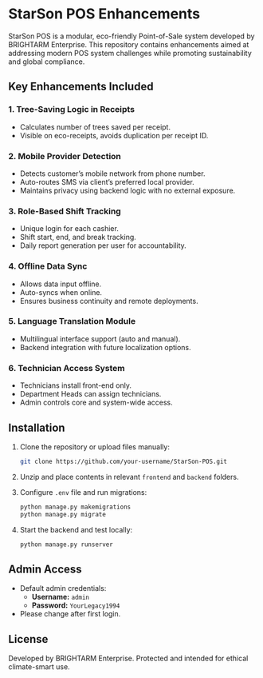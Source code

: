 
# StarSon POS Enhancements

StarSon POS is a modular, eco-friendly Point-of-Sale system developed by BRIGHTARM Enterprise. This repository contains enhancements aimed at addressing modern POS system challenges while promoting sustainability and global compliance.

## Key Enhancements Included

### 1. Tree-Saving Logic in Receipts
- Calculates number of trees saved per receipt.
- Visible on eco-receipts, avoids duplication per receipt ID.

### 2. Mobile Provider Detection
- Detects customer’s mobile network from phone number.
- Auto-routes SMS via client’s preferred local provider.
- Maintains privacy using backend logic with no external exposure.

### 3. Role-Based Shift Tracking
- Unique login for each cashier.
- Shift start, end, and break tracking.
- Daily report generation per user for accountability.

### 4. Offline Data Sync
- Allows data input offline.
- Auto-syncs when online.
- Ensures business continuity and remote deployments.

### 5. Language Translation Module
- Multilingual interface support (auto and manual).
- Backend integration with future localization options.

### 6. Technician Access System
- Technicians install front-end only.
- Department Heads can assign technicians.
- Admin controls core and system-wide access.

## Installation

1. Clone the repository or upload files manually:
   ```bash
   git clone https://github.com/your-username/StarSon-POS.git
   ```

2. Unzip and place contents in relevant `frontend` and `backend` folders.

3. Configure `.env` file and run migrations:
   ```bash
   python manage.py makemigrations
   python manage.py migrate
   ```

4. Start the backend and test locally:
   ```bash
   python manage.py runserver
   ```

## Admin Access

- Default admin credentials:
  - **Username:** `admin`
  - **Password:** `YourLegacy1994`
- Please change after first login.

## License

Developed by BRIGHTARM Enterprise. Protected and intended for ethical climate-smart use.
